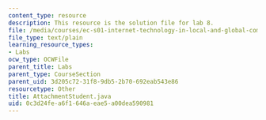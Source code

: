 ```yaml
---
content_type: resource
description: This resource is the solution file for lab 8.
file: /media/courses/ec-s01-internet-technology-in-local-and-global-communities-spring-2005-summer-2005/0c3d24fea6f1646aeae5a00dea590981_AttachmentStudent.java
file_type: text/plain
learning_resource_types:
- Labs
ocw_type: OCWFile
parent_title: Labs
parent_type: CourseSection
parent_uid: 3d205c72-31f8-9db5-2b70-692eab543e86
resourcetype: Other
title: AttachmentStudent.java
uid: 0c3d24fe-a6f1-646a-eae5-a00dea590981
---
```

